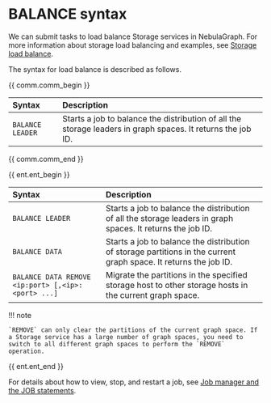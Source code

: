 # BALANCE syntax

We can submit tasks to load balance Storage services in NebulaGraph. For more information about storage load balancing and examples, see [Storage load balance](../8.service-tuning/load-balance.md).

The syntax for load balance is described as follows.

{{ comm.comm_begin }}

|Syntax|Description|
|:---|:---|
|`BALANCE LEADER`| Starts a job to balance the distribution of all the storage leaders in graph spaces. It returns the job ID. |

{{ comm.comm_end }}

{{ ent.ent_begin }}

|Syntax|Description|
|:---|:---|
|`BALANCE LEADER`| Starts a job to balance the distribution of all the storage leaders in graph spaces. It returns the job ID. |
|`BALANCE DATA`| Starts a job to balance the distribution of storage partitions in the current graph space. It returns the job ID. |
|`BALANCE DATA REMOVE <ip:port> [,<ip>:<port> ...]`| Migrate the partitions in the specified storage host to other storage hosts in the current graph space. |

!!! note

    `REMOVE` can only clear the partitions of the current graph space. If a Storage service has a large number of graph spaces, you need to switch to all different graph spaces to perform the `REMOVE` operation.

{{ ent.ent_end }}

For details about how to view, stop, and restart a job, see [Job manager and the JOB statements](../3.ngql-guide/4.job-statements.md).
